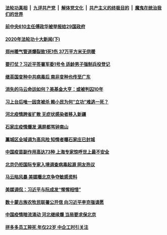 

####  [法轮功真相](../../../../basic/blob/master/README.md?t=01070531) &nbsp;|&nbsp; [九评共产党](../../../../9ping.md/blob/master/README.md?t=01070531) &nbsp;|&nbsp; [解体党文化](../../../../jtdwh.md/blob/master/README.md?t=01070531)  &nbsp;|&nbsp; [共产主义的终极目的](../../../../gczydzjmd.md/blob/master/README.md?t=01070531) &nbsp;|&nbsp; [魔鬼在统治我们的世界](../../../../mgztzwmdsj.md/blob/master/README.md?t=01070531) 

#### [前中央610主任傅政华被举报给29国政府](../pages/soh5/461147.md?t=01070531) 
#### [2020年法轮功十大新闻(下)](../pages/soh5/461087.md?t=01070531) 
#### [郑州暖气管道爆裂致1死1伤 37万平方米无供暖](../pages/soh5/461036.md?t=01070531) 
#### [要打仗？习近平签署军委1号令 适龄男子强制兵役登记](../pages/soh5/461039.md?t=01070531) 
#### [继英国变种中共病毒后 南非变种也传至广东](../pages/soh5/461054.md?t=01070531) 
#### [消失的马云命运如何？美基金大亨：或被判囚10年](../pages/soh5/460997.md?t=01070531) 
#### [习上台后唯一因贪被杀 赖小民为何“立功”难逃一死？](../pages/soh5/461009.md?t=01070531) 
#### [河北疫情跨省扩散 无症状感染者移入新疆](../pages/soh5/461000.md?t=01070531) 
#### [石家庄疫情爆发 满屏都骂钟南山](../pages/soh5/460967.md?t=01070531) 
#### [藁城区全域调为高风险 知情者曝石家庄已封城](../pages/soh5/460982.md?t=01070531) 
#### [中国疫苗副作用高达73种 上海专家惊呼世上最不安全](../pages/soh5/460955.md?t=01070531) 
#### [北京仍拒国际专家入境调查病毒起源  网友热议](../pages/soh5/460931.md?t=01070531) 
#### [马云陷风暴 美媒曝北京争夺敏感资料](../pages/soh5/460922.md?t=01070531) 
#### [美媒调侃：习近平与阮成发“惺惺相惜”](../pages/soh5/460904.md?t=01070531) 
#### [数十蒙古族农牧民联署公开信  向习近平李克强请愿](../pages/soh5/460847.md?t=01070531) 
#### [中国疫情暗流涌动 河北继续爆 当局要求保北京](../pages/soh5/460853.md?t=01070531) 
#### [拼多多员工猝死 年仅22岁 中企工时引关注](../pages/soh5/460835.md?t=01070531) 
